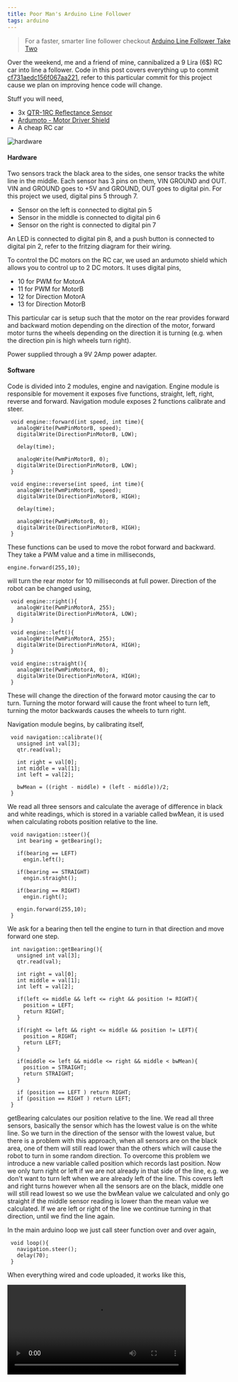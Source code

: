 ```yaml
---
title: Poor Man's Arduino Line Follower
tags: arduino
---
```


> For a faster, smarter line follower checkout [Arduino Line Follower Take Two](/2010/05/18/arduino-line-follower-take-two/)

Over the weekend, me and a friend of mine, cannibalized a 9 Lira (6$) RC
car into line a follower. Code in this post covers everything up to commit 
[cf731aedc156f067aa221](http://github.com/nakkaya/corba/tree/cf731aedc156f067aa221fc5486e4e1f8761785d),
refer to this particular commit for this project cause we plan on
improving hence code will change.

Stuff you will need,

 - 3x [QTR-1RC Reflectance Sensor](http://www.pololu.com/catalog/product/959)
 - [Ardumoto - Motor Driver Shield](http://www.sparkfun.com/commerce/product_info.php?products_id=9213)
 - A cheap RC car

![hardware](/images/post/poor-mans-arduino-line-follower-hardware.jpeg)

#### Hardware

Two sensors track the black area to the sides, one sensor tracks the
white line in the middle. Each sensor has 3 pins on them, VIN GROUND and
OUT. VIN and GROUND goes to +5V and GROUND, OUT goes to digital pin. For
this project we used, digital pins 5 through 7.

 - Sensor on the left is connected to digital pin 5
 - Sensor in the middle is connected to digital pin 6
 - Sensor on the right is connected to digital pin 7

An LED is connected to digital pin 8, and a push button is connected to
digital pin 2, refer to the fritzing diagram for their wiring.

To control the DC motors on the RC car, we used an ardumoto shield which
allows you to control up to 2 DC motors. It uses digital pins,

 - 10 for PWM for MotorA
 - 11 for PWM for MotorB
 - 12 for Direction MotorA
 - 13 for Direction MotorB

This particular car is setup such that the motor on the rear provides
forward and backward motion depending on the direction of the motor,
forward motor turns the wheels depending on the direction it is turning
(e.g. when the direction pin is high wheels turn right).

Power supplied through a 9V 2Amp power adapter.

#### Software

Code is divided into 2 modules, engine and navigation. Engine module
is responsible for movement it exposes five functions, straight, left,
right, reverse and forward. Navigation module exposes 2 functions
calibrate and steer.

     void engine::forward(int speed, int time){
       analogWrite(PwmPinMotorB, speed);
       digitalWrite(DirectionPinMotorB, LOW);

       delay(time);

       analogWrite(PwmPinMotorB, 0);
       digitalWrite(DirectionPinMotorB, LOW);
     }

     void engine::reverse(int speed, int time){
       analogWrite(PwmPinMotorB, speed);
       digitalWrite(DirectionPinMotorB, HIGH);

       delay(time);

       analogWrite(PwmPinMotorB, 0);
       digitalWrite(DirectionPinMotorB, HIGH);
     }

These functions can be used to move the robot forward and backward. They
take a PWM value and a time in milliseconds,

    engine.forward(255,10);

will turn the rear motor for 10 milliseconds at full power. Direction of
the robot can be changed using,

     void engine::right(){
       analogWrite(PwmPinMotorA, 255);
       digitalWrite(DirectionPinMotorA, LOW);
     }

     void engine::left(){
       analogWrite(PwmPinMotorA, 255);
       digitalWrite(DirectionPinMotorA, HIGH);
     }

     void engine::straight(){
       analogWrite(PwmPinMotorA, 0);
       digitalWrite(DirectionPinMotorA, HIGH);
     }

These will change the direction of the forward motor causing the car to
turn. Turning the motor forward will cause the front wheel to turn left,
turning the motor backwards causes the wheels to turn right.

Navigation module begins, by calibrating itself,

     void navigation::calibrate(){
       unsigned int val[3];
       qtr.read(val);
  
       int right = val[0];
       int middle = val[1];
       int left = val[2];

       bwMean = ((right - middle) + (left - middle))/2;
     }

We read all three sensors and calculate the average of difference in
black and white readings, which is stored in a variable called bwMean,
it is used when calculating robots position relative to the line.

     void navigation::steer(){
       int bearing = getBearing();

       if(bearing == LEFT)
         engin.left();

       if(bearing == STRAIGHT)
         engin.straight();

       if(bearing == RIGHT)
         engin.right();

       engin.forward(255,10);
     }

We ask for a bearing then tell the engine to turn in that direction and
move forward one step.

     int navigation::getBearing(){
       unsigned int val[3];
       qtr.read(val);

       int right = val[0];
       int middle = val[1];
       int left = val[2];

       if(left <= middle && left <= right && position != RIGHT){
         position = LEFT;
         return RIGHT;
       }

       if(right <= left && right <= middle && position != LEFT){
         position = RIGHT;
         return LEFT;
       }

       if(middle <= left && middle <= right && middle < bwMean){
         position = STRAIGHT;
         return STRAIGHT;
       }

       if (position == LEFT ) return RIGHT;
       if (position == RIGHT ) return LEFT;
     }

getBearing calculates our position relative to the line. We read all
three sensors, basically the sensor which has the lowest value is on the
white line. So we turn in the direction of the sensor with the lowest
value, but there is a problem with this approach, when all sensors are
on the black area, one of them will still read lower than the others
which will cause the robot to turn in some random direction. To overcome
this problem we introduce a new variable called position which records
last position. Now we only turn right or left if we are not already in
that side of the line, e.g. we don't want to turn left when we are
already left of the line. This covers left and right turns however when
all the sensors are on the black, middle one will still read lowest so
we use the bwMean value we calculated and only go straight if the middle
sensor reading is lower than the mean value we calculated. If we are
left or right of the line we continue turning in that direction, until
we find the line again.

In the main arduino loop we just call steer function over and over again,

     void loop(){
       navigation.steer();
       delay(70);
     }

When everything wired and code uploaded, it works like this,

<p>
  <video src="/video/poor-mans-arduino-line-follower.mp4" width="80%" controls>
    Looks like HTML5 Video tag did not work you can download
    the video <a href="/video/poor-mans-arduino-line-follower.mp4">here</a>.
  </video>
</p>
